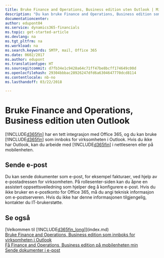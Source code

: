 ```yaml
---
title: Bruke Finance and Operations, Business edition uten Outlook | Microsoft-dokumentasjon
description: "Du kan bruke Finance and Operations, Business edition som innboks for virksomheten i Outlook fordi den er integrert med Office 365, men du kan også arbeide uten Outlook i en nettleser eller på den mobile enheten."
documentationcenter: 
author: edupont04
ms.service: dynamics365-financials
ms.topic: get-started-article
ms.devlang: na
ms.tgt_pltfrm: na
ms.workload: na
ms.search.keywords: SMTP, mail, Office 365
ms.date: 0602/2017
ms.author: edupont
ms.translationtype: HT
ms.sourcegitcommit: d7fb34e1c9428a64c71ff47be8bcff174649c00d
ms.openlocfilehash: 29304bbbac28926247dfd6a6304647770dcd8114
ms.contentlocale: nb-no
ms.lasthandoff: 03/22/2018

---
```

# <a name="using-finance-and-operations-business-edition-without-outlook"></a>Bruke Finance and Operations, Business edition uten Outlook
[!INCLUDE[d365fin](includes/d365fin_md.md)] har en tett integrasjon med Office 365, og du kan bruke [!INCLUDE[d365fin](includes/d365fin_md.md)] som innboks for virksomheten i Outlook. Hvis du ikke har Outlook, kan du arbeide med [!INCLUDE[d365fin](includes/d365fin_md.md)] i nettleseren eller på mobilenheten.  

## <a name="sending-email"></a>Sende e-post
Du kan sende dokumenter som e-post, for eksempel fakturaer, ved hjelp av e-postadressen for virksomheten. På rollesenter-siden kan du åpne en assistert oppsettsveiledning som hjelper deg å konfigurere e-post. Hvis du ikke bruker en e-postkonto for Office 365, må du angi teknisk informasjon om e-postserveren. Hvis du ikke har denne informasjonen tilgjengelig, kontakter du IT-brukerstøtte.  


## <a name="see-also"></a>Se også
[Velkommen til [!INCLUDE[d365fin_long](includes/d365fin_long_md.md)]](index.md)  
[Bruke Finance and Operations, Business edition som innboks for virksomheten i Outlook](madeira-outlook.md)  
[Få Finance and Operations, Business edition på mobilenheten min](install-mobile-app.md)  
[Sende dokumenter i e-post](ui-how-send-documents-email.md)

